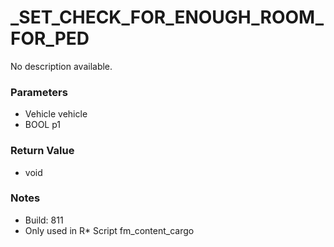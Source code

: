 # _SET_CHECK_FOR_ENOUGH_ROOM_FOR_PED

No description available.

### Parameters
* Vehicle vehicle
* BOOL p1

### Return Value
* void

### Notes
* Build: 811
* Only used in R* Script fm_content_cargo

